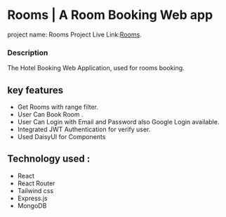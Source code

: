 # Rooms | A Room Booking Web app

project name: Rooms
Project Live Link:[Rooms](https://rooms-5d540.web.app/).

### Description

The Hotel Booking Web Application, used for rooms booking.

## key features

- Get Rooms with range filter.
- User Can Book Room .
- User Can Login with Email and Password also Google Login available.
- Integrated JWT Authentication for verify user.
- Used DaisyUI for Components

## Technology used :

- React
- React Router
- Tailwind css
- Express.js
- MongoDB
